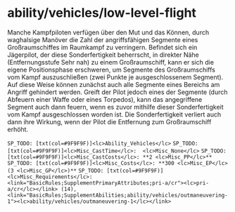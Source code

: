 # ability/vehicles/low-level-flight

Manche Kampfpiloten verfügen über den Mut und das Können, durch waghalsige Manöver die Zahl der angriffsfähigen Segmente eines Großraumschiffes im Raumkampf zu verringern. Befindet sich ein Jägerpilot, der diese Sonderfertigkeit beherrscht, in direkter Nähe (Entfernungsstufe Sehr nah) zu einem Großraumschiff, kann er sich die eigene Positionsphase erschweren, um Segmente des Großraumschiffs vom Kampf auszuschließen (zwei Punkte je ausgeschlossenem Segment). Auf diese Weise können zunächst auch alle Segmente eines Bereichs am Angriff gehindert werden. Greift der Pilot jedoch eines der Segmente (durch Abfeuern einer Waffe oder eines Torpedos), kann das angegriffene Segment auch dann feuern, wenn es zuvor mithilfe dieser Sonderfertigkeit vom Kampf ausgeschlossen worden ist. Die Sonderfertigkeit verliert auch dann ihre Wirkung, wenn der Pilot die Entfernung zum Großraumschiff erhöht.

`SP_TODO: [txt(col=#9F9F9F)]<lc>Ability_Vehicles</lc>`
`SP_TODO: [txt(col=#9F9F9F)]<lc>Misc_CastTime</lc>:  <lc>Misc_None</lc>`
`SP_TODO: [txt(col=#9F9F9F)]<lc>Misc_CastCosts</lc>: **2 <lc>Misc_PP</lc>**`
`SP_TODO: [txt(col=#9F9F9F)]<lc>Misc_Costs</lc>: **300 <lc>Misc_EP</lc> (3 <lc>Misc_GP</lc>)**`
`SP_TODO: [txt(col=#9F9F9F)]<lc>Misc_Requirements</lc>: <link="BasicRules;SupplementPrimaryAttributes;pri-a/cr"><lc>pri-a/cr</lc></link> (14), <link="BasicRules;SupplementAbilities;ability/vehicles/outmaneuvering-1"><lc>ability/vehicles/outmaneuvering-1</lc></link>`
